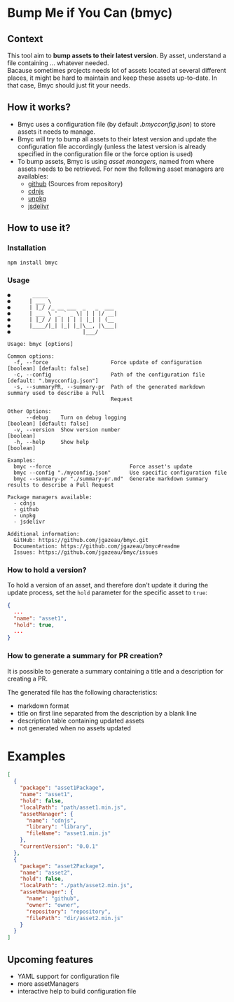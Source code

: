 # Bump Me if You Can (bmyc)

## Context

This tool aim to **bump assets to their latest version**. By asset, understand a file containing ... whatever needed.  
Bacause sometimes projects needs lot of assets located at several different places, it might be hard to maintain and keep these assets up-to-date.
In that case, Bmyc should just fit your needs.

## How it works?

* Bmyc uses a configuration file (by default *.bmycconfig.json*) to store assets it needs to manage.
* Bmyc will try to bump all assets to their latest version and update the configuration file accordingly (unless the latest version is already specified in the configuration file or the force option is used)
* To bump assets, Bmyc is using *asset managers*, named from where assets needs to be retrieved. For now the following asset managers are availables:
    * [github](https://github.com/) (Sources from repository)
    * [cdnjs](https://cdnjs.com/)
    * [unpkg](https://unpkg.com/)
    * [jsdelivr](https://www.jsdelivr.com/)

## How to use it?

### Installation

```sh
npm install bmyc
```

### Usage

```
●       _____
●      | ___ \
●      | |_/ /_ __ ___  _   _  ___
●      | ___ \ '_ ` _ \| | | |/ __|
●      | |_/ / | | | | | |_| | (__
●      |____/|_| |_| |_|\__, |\___|
●                       |___/

Usage: bmyc [options]

Common options:
  -f, --force                    Force update of configuration            [boolean] [default: false]
  -c, --config                   Path of the configuration file        [default: ".bmycconfig.json"]
  -s, --summaryPR, --summary-pr  Path of the generated markdown summary used to describe a Pull
                                 Request

Other Options:
      --debug    Turn on debug logging                                    [boolean] [default: false]
  -v, --version  Show version number                                                       [boolean]
  -h, --help     Show help                                                                 [boolean]

Examples:
  bmyc --force                         Force asset's update
  bmyc --config "./myconfig.json"      Use specific configuration file
  bmyc --summary-pr "./summary-pr.md"  Generate markdown summary results to describe a Pull Request

Package managers available:
  - cdnjs
  - github
  - unpkg
  - jsdelivr

Additional information:
  GitHub: https://github.com/jgazeau/bmyc.git
  Documentation: https://github.com/jgazeau/bmyc#readme
  Issues: https://github.com/jgazeau/bmyc/issues
```

### How to hold a version?

To hold a version of an asset, and therefore don't update it during the update process, set the `hold` parameter for the specific asset to `true`:
```json
{
  ...
  "name": "asset1",
  "hold": true,
  ...
}
```

### How to generate a summary for PR creation?

It is possible to generate a summary containing a title and a description for creating a PR.

The generated file has the following characteristics:
* markdown format
* title on first line separated from the description by a blank line
* description table containing updated assets
* not generated when no assets updated

# Examples

```json
[
  {
    "package": "asset1Package",
    "name": "asset1",
    "hold": false,
    "localPath": "path/asset1.min.js",
    "assetManager": {
      "name": "cdnjs",
      "library": "library",
      "fileName": "asset1.min.js"
    },
    "currentVersion": "0.0.1"
  },
  {
    "package": "asset2Package",
    "name": "asset2",
    "hold": false,
    "localPath": "./path/asset2.min.js",
    "assetManager": {
      "name": "github",
      "owner": "owner",
      "repository": "repository",
      "filePath": "dir/asset2.min.js"
    }
  }
]
```

## Upcoming features

* YAML support for configuration file
* more assetManagers
* interactive help to build configuration file
